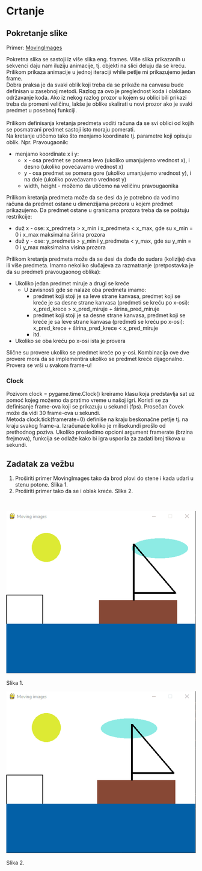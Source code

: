 # Crtanje 

## Pokretanje slike  

Primer: [MovingImages](/v9/MovingImages)

Pokretna slika se sastoji iz više slika eng. frames. Više slika prikazanih u sekvenci daju nam iluziju animacije, tj. objekti na slici deluju da se kreću. 
Prilikom prikaza animacije u jednoj iteraciji while petlje mi prikazujemo jedan frame. 
<br /> 
Dobra praksa je da svaki oblik koji treba da se prikaže na canvasu bude definisan u zasebnoj metodi. Razlog za ovo je preglednost koda i olakšano održavanje koda. Ako iz nekog razlog prozor u kojem su oblici bili prikazi treba da promeni veličinu, lakše je oblike skalirati u novi prozor ako je svaki predmet u posebnoj funkciji.  
<br />
Prilikom definisanja kretanja predmeta voditi računa da se svi oblici od kojih se posmatrani predmet sastoji isto moraju pomerati. 
<br />
Na kretanje utičemo tako što menjamo koordinate tj. parametre koji opisuju oblik.
Npr. Pravougaonik:

- menjamo koordinate x i y:
	- x - osa predmet se pomera levo (ukoliko umanjujemo vrednost x), i desno (ukoliko povećavamo vrednost x)
	- y - osa predmet se pomera gore (ukoliko umanjujemo vrednost y), i na dole (ukoliko povećavamo vrednost y)
	- width, height - možemo da utičemo na veličinu pravougaonika 

Prilikom kretanja predmeta može da se desi da je potrebno da vodimo računa da predmet ostane u dimenzijama prozora u kojem predmet prikazujemo. Da predmet ostane u granicama prozora treba da se poštuju restrikcije:
- duž x - ose: x_predmeta > x_min i x_predmeta < x_max, gde su x_min = 0 i x_max maksimalna širina prozora 
- duž y - ose: y_predmeta > y_min i y_predmeta < y_max, gde su y_min = 0 i y_max maksimalna visina prozora 

Prilikom kretanja predmeta može da se desi da dođe do sudara (kolizije) dva ili više predmeta. Imamo nekoliko slučajeva za razmatranje (pretpostavka je da su predmeti pravougaonog oblika):
- Ukoliko jedan predmet miruje a drugi se kreće
	- U zavisnosti gde se nalaze oba predmeta imamo:
		- predmet koji stoji je sa leve strane kanvasa, predmet koji se kreće je sa desne strane kanvasa (predmeti se kreću po x-osi): x_pred_krece > x_pred_miruje + širina_pred_miruje
		- predmet koji stoji je sa desne strane kanvasa, predmet koji se kreće je sa leve strane kanvasa (predmeti se kreću po x-osi): x_pred_krece + širina_pred_krece < x_pred_miruje 
		- itd.
- Ukoliko se oba kreću po x-osi ista je provera

Slične su provere ukoliko se predmet kreće po y-osi. Kombinacija ove dve provere mora da se implementira ukoliko se predmet kreće dijagonalno. 
<br />
Provera se vrši u svakom frame-u!	

### Clock 

Pozivom clock = pygame.time.Clock() kreiramo klasu koja predstavlja sat uz pomoć kojeg možemo da pratimo vreme u našoj igri. Koristi se za definisanje frame-ova koji se prikazuju u sekundi (fps). Prosečan čovek može da vidi 30 frame-ova u sekundi.
<br />
Metoda clock.tick(framerate=0) definiše na kraju beskonačne petlje tj. na kraju svakog frame-a. Izračunaće koliko je milisekundi prošlo od prethodnog poziva. Ukoliko prosledimo opcioni argument framerate (brzina frejmova), funkcija se odlaže kako bi igra usporila za zadati broj tikova u sekundi.

## Zadatak za vežbu 

1. Proširiti primer MovingImages tako da brod plovi do stene i kada udari u stenu potone. Slika 1.
2. Proširiti primer tako da se i oblak kreće. Slika 2.

<br />

![slika1](/slike/v9/boat_collision.gif)

Slika 1.

![slika2](/slike/v9/boat_collision_with_cloud.gif)

Slika 2.